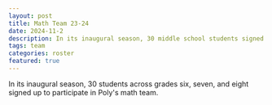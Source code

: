 ```yaml
---
layout: post
title: Math Team 23-24
date: 2024-11-2
description: In its inaugural season, 30 middle school students signed up for Poly's math team.
tags: team
categories: roster
featured: true
---
```


In its inaugural season, 30 students across grades six, seven, and eight signed up to participate in Poly's math team.
